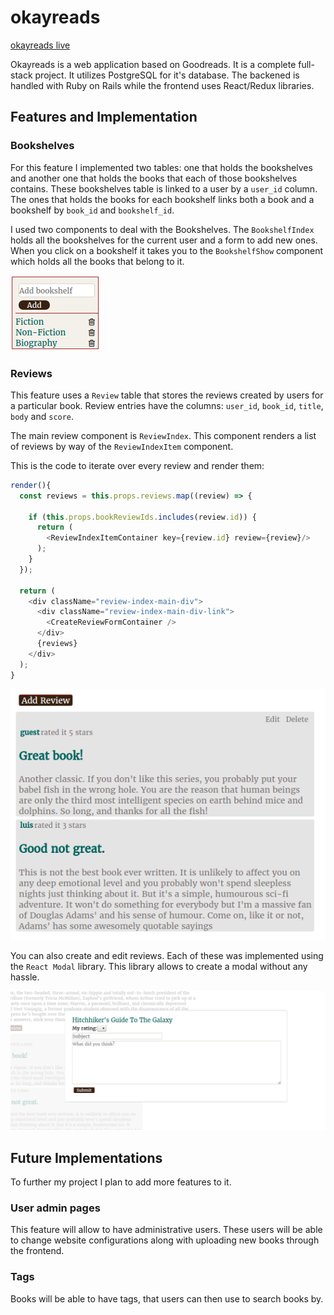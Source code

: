 # okayreads

[okayreads live][heroku]

[heroku]: https://okayreads-.herokuapp.com/

Okayreads is a web application based on Goodreads. It is a complete full-stack project. It utilizes PostgreSQL for it's database. The backened is handled with Ruby on Rails while the frontend uses React/Redux libraries.

## Features and Implementation

### Bookshelves
For this feature I implemented two tables: one that holds the bookshelves and another one that holds the books that each of those bookshelves contains. These bookshelves table is linked to a user by a `user_id` column. The ones that holds the books for each bookshelf links both a book and a bookshelf by `book_id` and `bookshelf_id`.

I used two components to deal with the Bookshelves. The `BookshelfIndex` holds all the bookshelves for the current user and a form to add new ones. When you click on a bookshelf it takes you to the `BookshelfShow` component which holds all the books that belong to it.

![bookshelf index](docs/screenshots/bookshelves_index.png)

### Reviews
This feature uses a `Review` table that stores the reviews created by users for a particular book. Review entries have the columns: `user_id`, `book_id`, `title`, `body` and `score`.

The main review component is `ReviewIndex`. This component renders a list of reviews by way of the `ReviewIndexItem` component.

This is the code to iterate over every review and render them:

```javascript
render(){
  const reviews = this.props.reviews.map((review) => {

    if (this.props.bookReviewIds.includes(review.id)) {
      return (
        <ReviewIndexItemContainer key={review.id} review={review}/>
      );
    }
  });

  return (
    <div className="review-index-main-div">
      <div className="review-index-main-div-link">
        <CreateReviewFormContainer />
      </div>
      {reviews}
    </div>
  );
}
```

![Reviews](docs/screenshots/reviews_index.png)

You can also create and edit reviews. Each of these was implemented using the `React Modal` library. This library allows to create a modal without any hassle.

![Add review modal](docs/screenshots/add_review_modal.png)

## Future Implementations

To further my project I plan to add more features to it.

### User admin pages

This feature will allow to have administrative users. These users will be able to change website configurations along with uploading new books through the frontend.

### Tags

Books will be able to have tags, that users can then use to search books by.
